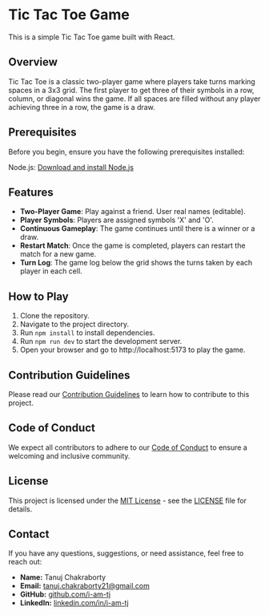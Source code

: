 # Tic Tac Toe Game

This is a simple Tic Tac Toe game built with React.

## Overview

Tic Tac Toe is a classic two-player game where players take turns marking spaces in a 3x3 grid. The first player to get three of their symbols in a row, column, or diagonal wins the game. If all spaces are filled without any player achieving three in a row, the game is a draw.


## Prerequisites

Before you begin, ensure you have the following prerequisites installed:

Node.js: [Download and install Node.js](https://nodejs.org/)

## Features

- **Two-Player Game**: Play against a friend. User real names (editable).
- **Player Symbols**: Players are assigned symbols 'X' and 'O'.
- **Continuous Gameplay**: The game continues until there is a winner or a draw.
- **Restart Match**: Once the game is completed, players can restart the match for a new game.
- **Turn Log**: The game log below the grid shows the turns taken by each player in each cell.

## How to Play

1. Clone the repository.
2. Navigate to the project directory.
2. Run `npm install` to install dependencies.
4. Run `npm run dev` to start the development server.
5. Open your browser and go to http://localhost:5173 to play the game.

## Contribution Guidelines

Please read our [Contribution Guidelines](CONTRIBUTING.md) to learn how to contribute to this project.

## Code of Conduct

We expect all contributors to adhere to our [Code of Conduct](CODE_OF_CONDUCT.md) to ensure a welcoming and inclusive community.

## License

This project is licensed under the [MIT License](LICENSE) - see the [LICENSE](LICENSE) file for details.


## Contact

If you have any questions, suggestions, or need assistance, feel free to reach out:

- **Name:** Tanuj Chakraborty
- **Email:** tanuj.chakraborty21@gmail.com
- **GitHub:** [github.com/i-am-tj](https://github.com/i-am-tj)
- **LinkedIn:** [linkedin.com/in/i-am-tj](https://www.linkedin.com/in/i-am-tj/)

